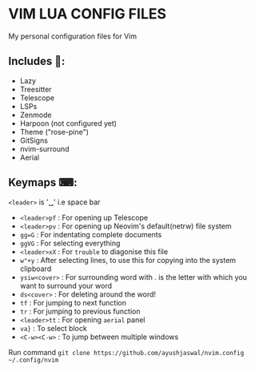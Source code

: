# VIM LUA CONFIG FILES

My personal configuration files for Vim

## Includes 📌: 
- Lazy
- Treesitter
- Telescope
- LSPs
- Zenmode
- Harpoon (not configured yet)
- Theme ("rose-pine")
- GitSigns
- nvim-surround
- Aerial

## Keymaps ⌨:

`<leader>` is '␣' i.e space bar

- `<leader>pf` : For opening up Telescope
- `<leader>pv` : For opening up Neovim's default(netrw) file system
- `gg=G` : For indentating complete documents
- `ggVG` : For selecting everything
- `<leader>xX` : For `trouble` to diagonise this file
- `w"+y` : After selecting lines, to use this for copying into the system clipboard
- `ysiw<cover>` : For surrounding word with <cover>. <cover> is the letter with which you want to surround your word
- `ds<cover>` : For deleting <cover> around the word! 
- `tf` : For jumping to next function
- `tr` : For jumping to previous function
- `<leader>tt` : For opening `aerial` panel
- `va}` : To select block 
- `<C-w><C-w>` : To jump between multiple windows  

Run command `git clone https://github.com/ayushjaswal/nvim.config ~/.config/nvim`

